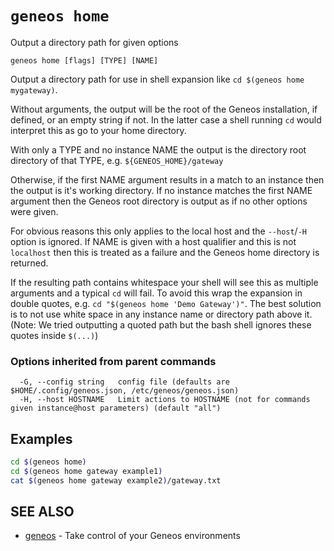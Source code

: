 # `geneos home`

Output a directory path for given options

```text
geneos home [flags] [TYPE] [NAME]
```

Output a directory path for use in shell expansion like `cd $(geneos
home mygateway)`.

Without arguments, the output will be the root of the Geneos
installation, if defined, or an empty string if not. In the latter case
a shell running `cd` would interpret this as go to your home directory.

With only a TYPE and no instance NAME the output is the directory root
directory of that TYPE, e.g. `${GENEOS_HOME}/gateway`

Otherwise, if the first NAME argument results in a match to an instance
then the output is it's working directory. If no instance matches the
first NAME argument then the Geneos root directory is output as if no
other options were given.

For obvious reasons this only applies to the local host and the
`--host`/`-H` option is ignored. If NAME is given with a host qualifier
and this is not `localhost` then this is treated as a failure and the
Geneos home directory is returned.

If the resulting path contains whitespace your shell will see this as
multiple arguments and a typical `cd` will fail. To avoid this wrap the
expansion in double quotes, e.g. `cd "$(geneos home 'Demo Gateway')"`.
The best solution is to not use white space in any instance name or
directory path above it. (Note: We tried outputting a quoted path but
the bash shell ignores these quotes inside `$(...)`)

### Options inherited from parent commands

```text
  -G, --config string   config file (defaults are $HOME/.config/geneos.json, /etc/geneos/geneos.json)
  -H, --host HOSTNAME   Limit actions to HOSTNAME (not for commands given instance@host parameters) (default "all")
```

## Examples

```bash
cd $(geneos home)
cd $(geneos home gateway example1)
cat $(geneos home gateway example2)/gateway.txt

```

## SEE ALSO

* [geneos](geneos.md)	 - Take control of your Geneos environments
